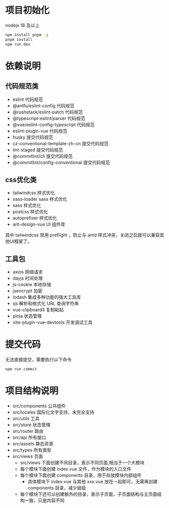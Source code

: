 # 项目初始化

nodejs 18 及以上

```bash
npm install pnpm -g
pnpm install
npm run dev
```

# 依赖说明

## 代码规范类

- eslint 代码规范
- @antfu/eslint-config 代码规范
- @rushstack/eslint-patch 代码规范
- @typescript-eslint/parser 代码规范
- @vue/eslint-config-typescript 代码规范
- eslint-plugin-vue 代码规范
- husky 提交代码规范
- cz-conventional-template-zh-cn 提交代码规范
- lint-staged 提交代码规范
- @commitlint/cli 提交代码规范
- @commitlint/config-conventional 提交代码规范

## css优化类

- tailwindcss 样式优化
- sass-loader sass 样式优化
- sass 样式优化
- postcss  样式优化
- autoprefixer  样式优化
- ant-design-vue UI 组件库

其中 tailwindcss 禁用 preflight ，防止与 antd 样式冲突，关闭之后就可以兼容其他UI框架了。

## 工具包

- axios 网络请求
- dayjs 时间处理
- js-cookie 本地存储
- jsencrypt 加密
- lodash 集成多种功能的强大工具库
- qs 解析和格式化 URL 查询字符串
- vue-clipboard3 复制粘贴
- pinia 状态管理
- vite-plugin-vue-devtools 开发调试工具

# 提交代码

无法直接提交，需要执行以下命令

```bash
npm run commit
```

# 项目结构说明

- src/components 公共组件
- src/locales 国际化文字支持，未完全支持
- src/utils 工具
- src/store 状态管理
- src/router 路由
- src/api 所有接口
- src/assets 静态资源
- src/types 所有类型
- src/views 页面
  - src/views 下面创建不同目录，表示不同页面,相当于一个大模块
  - 每个模块下面创建 index.vue 文件，作为模块的入口文件
  - 每个模块下面创建 components 目录，用于存放模块内部组件
    - 具体模块下 index.vue 与其他 xxx.vue 放在一起即可，无需再创建 components 目录，减少层级
  - 每个模块下还可以创建额外的目录，表示子页面，子页面结构与主页面结构一致，只是内容不同

